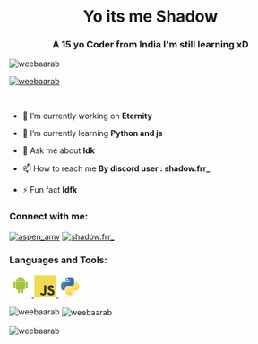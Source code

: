 <h1 align="center">Yo its me Shadow</h1>
<h3 align="center">A 15 yo Coder from India I'm still learning xD</h3>

<p align="left"> <img src="https://komarev.com/ghpvc/?username=weebaarab&label=Profile%20views&color=0e75b6&style=flat" alt="weebaarab" /> </p>

<p align="left"> <a href="https://github.com/ryo-ma/github-profile-trophy"><img src="https://github-profile-trophy.vercel.app/?username=weebaarab" alt="weebaarab" /></a> </p>

<p align="left"> <a href="https://twitter.com/" target="blank"><img src="https://img.shields.io/twitter/follow/?logo=twitter&style=for-the-badge" alt="" /></a> </p>

- 🔭 I’m currently working on **Eternity**

- 🌱 I’m currently learning **Python and js**

- 💬 Ask me about **Idk**

- 📫 How to reach me **By discord user : shadow.frr_**

- ⚡ Fun fact **Idfk**

<h3 align="left">Connect with me:</h3>
<p align="left">
<a href="https://www.youtube.com/c/aspen_amv" target="blank"><img align="center" src="https://raw.githubusercontent.com/rahuldkjain/github-profile-readme-generator/master/src/images/icons/Social/youtube.svg" alt="aspen_amv" height="30" width="40" /></a>
<a href="https://discord.gg/shadow.frr_" target="blank"><img align="center" src="https://raw.githubusercontent.com/rahuldkjain/github-profile-readme-generator/master/src/images/icons/Social/discord.svg" alt="shadow.frr_" height="30" width="40" /></a>
</p>

<h3 align="left">Languages and Tools:</h3>
<p align="left"> <a href="https://developer.android.com" target="_blank" rel="noreferrer"> <img src="https://raw.githubusercontent.com/devicons/devicon/master/icons/android/android-original-wordmark.svg" alt="android" width="40" height="40"/> </a> <a href="https://developer.mozilla.org/en-US/docs/Web/JavaScript" target="_blank" rel="noreferrer"> <img src="https://raw.githubusercontent.com/devicons/devicon/master/icons/javascript/javascript-original.svg" alt="javascript" width="40" height="40"/> </a> <a href="https://www.python.org" target="_blank" rel="noreferrer"> <img src="https://raw.githubusercontent.com/devicons/devicon/master/icons/python/python-original.svg" alt="python" width="40" height="40"/> </a> </p>

<p><img align="left" src="https://github-readme-stats.vercel.app/api/top-langs?username=weebaarab&show_icons=true&locale=en&layout=compact" alt="weebaarab" /></p>

<p>&nbsp;<img align="center" src="https://github-readme-stats.vercel.app/api?username=weebaarab&show_icons=true&locale=en" alt="weebaarab" /></p>

<p><img align="center" src="https://github-readme-streak-stats.herokuapp.com/?user=weebaarab&" alt="weebaarab" /></p>
